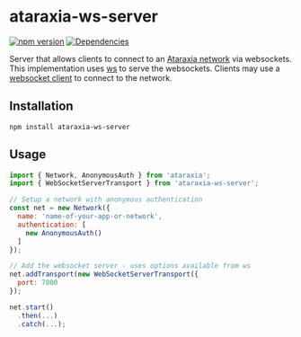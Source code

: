 # ataraxia-ws-server

[![npm version](https://badge.fury.io/js/ataraxia-ws-server.svg)](https://badge.fury.io/js/ataraxia-ws-server)
[![Dependencies](https://david-dm.org/aholstenson/ataraxia/status.svg?path=packages/ws-server)](https://david-dm.org/aholstenson/ataraxia?path=packages/ws-server)

Server that allows clients to connect to an [Ataraxia network](https://github.com/aholstenson/ataraxia)
via websockets. This implementation uses [ws](https://github.com/websockets/ws)
to serve the websockets. Clients may use a [websocket client](https://github.com/aholstenson/ataraxia/tree/master/packages/ws-client)
to connect to the network.

## Installation

```
npm install ataraxia-ws-server
```

## Usage

```javascript
import { Network, AnonymousAuth } from 'ataraxia';
import { WebSocketServerTransport } from 'ataraxia-ws-server';

// Setup a network with anonymous authentication
const net = new Network({
  name: 'name-of-your-app-or-network',
  authentication: [
    new AnonymousAuth()
  ]
});

// Add the websocket server - uses options available from ws
net.addTransport(new WebSocketServerTransport({
  port: 7000
});

net.start()
  .then(...)
  .catch(...);
```
